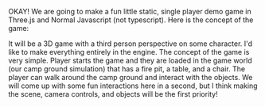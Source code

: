 OKAY! We are going to make a fun little static, single player demo game in Three.js and Normal Javascript (not typescript). Here is the concept of the game:

It will be a 3D game with a third person perspective on some character. I'd like to make everything entirely in the engine. The concept of the game is very simple. Player starts the game and they are loaded  in the game world (our camp ground simulation) that has a fire pit, a table, and a chair. The player can walk around the camp ground and interact with the objects. We will come up with some fun interactions here in a second, but I think making the scene, camera controls, and objects will be the first priority!